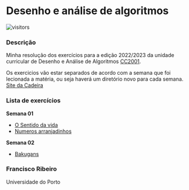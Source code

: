 # Desenho e análise de algoritmos
![visitors](https://visitor-badge.laobi.icu/badge?page_id=franciscoribeiro2003.DAA)
### Descrição
Minha resolução dos exercícios para a edição 2022/2023 da unidade curricular de Desenho e Análise de Algoritmos [CC2001](https://sigarra.up.pt/fcup/pt/UCURR_GERAL.FICHA_UC_VIEW?pv_ocorrencia_id=508301).

Os exercicios vão estar separados de acordo com a semana que foi lecionada a matéria, ou seja haverá um diretório novo para cada semana.
[Site da Cadeira](https://www.dcc.fc.up.pt/~pribeiro/aulas/daa2223/)

### Lista de exercícios
**Semana 01**
- [O Sentido da vida](https://github.com/franciscoribeiro2003/DAA/blob/main/Semana-01/DAA001/README.md)
- [Numeros arranjadinhos](https://github.com/franciscoribeiro2003/DAA/blob/main/Semana-01/DAA002/README.md)

**Semana 02**
- [Bakugans](https://github.com/franciscoribeiro2003/DAA/blob/main/Semana-02/DAA005/README.md)

### Francisco Ribeiro
Universidade do Porto

